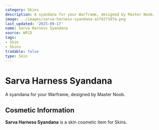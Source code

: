 ```yaml
---
category: Skins
description: A syandana for your Warframe, designed by Master Noob.
image: ../images/sarva-harness-syandana-a2f427107a.png
last_updated: '2025-09-17'
name: Sarva Harness Syandana
source: WFCD
tags:
- Skin
- Skins
tradable: false
type: Skin
---
```


# Sarva Harness Syandana

A syandana for your Warframe, designed by Master Noob.

## Cosmetic Information

**Sarva Harness Syandana** is a skin cosmetic item for Skins.

